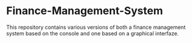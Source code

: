 # Finance-Management-System
This repository contains various versions of both a finance management system based on the console and one based on a graphical interfaze.
